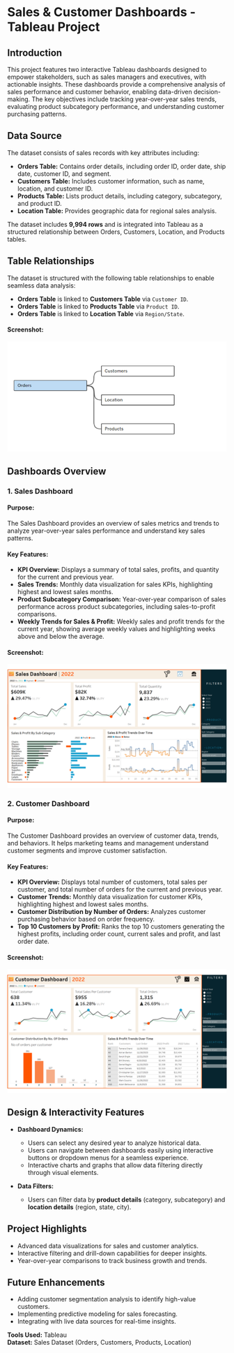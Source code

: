 # Sales & Customer Dashboards - Tableau Project

## Introduction

This project features two interactive Tableau dashboards designed to empower stakeholders, such as sales managers and executives, with actionable insights. These dashboards provide a comprehensive analysis of sales performance and customer behavior, enabling data-driven decision-making. The key objectives include tracking year-over-year sales trends, evaluating product subcategory performance, and understanding customer purchasing patterns.

## Data Source

The dataset consists of sales records with key attributes including:
- **Orders Table:** Contains order details, including order ID, order date, ship date, customer ID, and segment.
- **Customers Table:** Includes customer information, such as name, location, and customer ID.
- **Products Table:** Lists product details, including category, subcategory, and product ID.
- **Location Table:** Provides geographic data for regional sales analysis.

The dataset includes **9,994 rows** and is integrated into Tableau as a structured relationship between Orders, Customers, Location, and Products tables.

## Table Relationships

The dataset is structured with the following table relationships to enable seamless data analysis:
- **Orders Table** is linked to **Customers Table** via `Customer ID`.
- **Orders Table** is linked to **Products Table** via `Product ID`.
- **Orders Table** is linked to **Location Table** via `Region/State`.

#### **Screenshot:**
![image alt](https://github.com/soumil-saurya/Sales-Customer-Dashboards---Tableau-Project/blob/main/Table%20Relationship.png?raw=true)

## Dashboards Overview

### 1. Sales Dashboard

#### **Purpose:**

The Sales Dashboard provides an overview of sales metrics and trends to analyze year-over-year sales performance and understand key sales patterns.

#### **Key Features:**

- **KPI Overview:** Displays a summary of total sales, profits, and quantity for the current and previous year.
- **Sales Trends:** Monthly data visualization for sales KPIs, highlighting highest and lowest sales months.
- **Product Subcategory Comparison:** Year-over-year comparison of sales performance across product subcategories, including sales-to-profit comparisons.
- **Weekly Trends for Sales & Profit:** Weekly sales and profit trends for the current year, showing average weekly values and highlighting weeks above and below the average.

#### **Screenshot:**
![Sales Dashboard](https://github.com/soumil-saurya/Sales-Customer-Dashboards---Tableau-Project/blob/main/SALES%20DASHBOARD.png?raw=true)

### 2. Customer Dashboard

#### **Purpose:**

The Customer Dashboard provides an overview of customer data, trends, and behaviors. It helps marketing teams and management understand customer segments and improve customer satisfaction.

#### **Key Features:**

- **KPI Overview:** Displays total number of customers, total sales per customer, and total number of orders for the current and previous year.
- **Customer Trends:** Monthly data visualization for customer KPIs, highlighting highest and lowest sales months.
- **Customer Distribution by Number of Orders:** Analyzes customer purchasing behavior based on order frequency.
- **Top 10 Customers by Profit:** Ranks the top 10 customers generating the highest profits, including order count, current sales and profit, and last order date.

#### **Screenshot:**
![Customer Dashboard](https://github.com/soumil-saurya/Sales-Customer-Dashboards---Tableau-Project/blob/main/CUSTOMER%20DASHBOARD.png?raw=true)

## Design & Interactivity Features

- **Dashboard Dynamics:**  
  - Users can select any desired year to analyze historical data.  
  - Users can navigate between dashboards easily using interactive buttons or dropdown menus for a seamless experience.  
  - Interactive charts and graphs that allow data filtering directly through visual elements.

- **Data Filters:**  
  - Users can filter data by **product details** (category, subcategory) and **location details** (region, state, city).

## Project Highlights

- Advanced data visualizations for sales and customer analytics.
- Interactive filtering and drill-down capabilities for deeper insights.
- Year-over-year comparisons to track business growth and trends.

## Future Enhancements

- Adding customer segmentation analysis to identify high-value customers.
- Implementing predictive modeling for sales forecasting.
- Integrating with live data sources for real-time insights.

**Tools Used:** Tableau  
**Dataset:** Sales Dataset (Orders, Customers, Products, Location)









